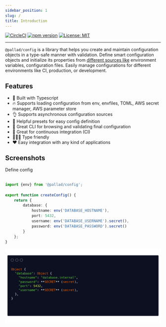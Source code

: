 ```yaml
---
sidebar_position: 1 
slug: / 
title: Introduction
---
```


[![CircleCI](https://circleci.com/gh/pallad-ts/config/tree/master.svg?style=svg)](https://circleci.com/gh/pallad-ts/config/tree/master)
[![npm version](https://badge.fury.io/js/@pallad%2Fconfig.svg)](https://badge.fury.io/js/@pallad%2Fconfig)
[![License: MIT](https://img.shields.io/badge/License-MIT-green.svg)](https://opensource.org/licenses/MIT)

---
`@pallad/config` is a library that helps you create and maintain configuration objects in a type-safe manner with validation. 
Define smart configuration objects and initialize its properties from [different sources like](./providers) environment variables, configuration files.
Easily manage configurations for different environments like CI, production, or development.

## Features

* 👷 Built with Typescript
* 🔥 Supports loading configuration from env, envfiles, TOML, AWS secret manager, AWS parameter store
* 👌 Supports asynchronous configuration sources
* 🎒 Helpful presets for easy config definition
* 👀 Great CLI for browsing and validating final configuration
* 👶 Great for continuous integration (CI)
* 🧑‍🤝‍🧑 Type friendly
* ❤️ Easy integration with any kind of applications

## Screenshots
Define config
```ts title="/src/config.ts"

import {env} from '@pallad/config';

export function createConfig() {
    return {
        database: {
            hostname: env('DATABASE_HOSTNAME'),
            port: 5432,
            username: env('DATABASE_USERNAME').secret(),
            password: env('DATABASE_PASSWORD').secret()
        }
    };
}
```
![Shell](./assets/shell.png)
